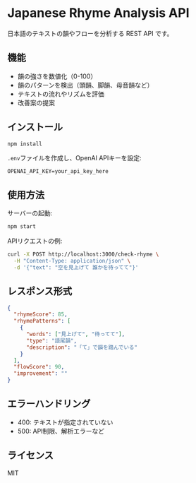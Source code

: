 # Japanese Rhyme Analysis API

日本語のテキストの韻やフローを分析する REST API です。

## 機能

- 韻の強さを数値化（0-100）
- 韻のパターンを検出（頭韻、脚韻、母音韻など）
- テキストの流れやリズムを評価
- 改善案の提案

## インストール

```bash
npm install
```

`.env`ファイルを作成し、OpenAI APIキーを設定:

```
OPENAI_API_KEY=your_api_key_here
```

## 使用方法

サーバーの起動:

```bash
npm start
```

APIリクエストの例:

```bash
curl -X POST http://localhost:3000/check-rhyme \
  -H "Content-Type: application/json" \
  -d '{"text": "空を見上げて 誰かを待ってて"}'
```

## レスポンス形式

```json
{
  "rhymeScore": 85,
  "rhymePatterns": [
    {
      "words": ["見上げて", "待ってて"],
      "type": "語尾韻",
      "description": "「て」で韻を踏んでいる"
    }
  ],
  "flowScore": 90,
  "improvement": ""
}
```

## エラーハンドリング

- 400: テキストが指定されていない
- 500: API制限、解析エラーなど

## ライセンス

MIT